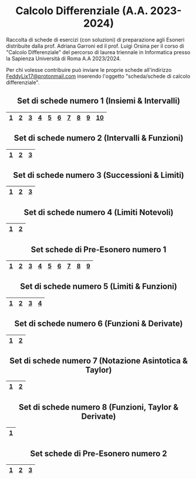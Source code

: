 <h1 align="center"> Calcolo Differenziale (A.A. 2023-2024) </h1>

Raccolta di schede di esercizi (con soluzioni) di preparazione agli Esoneri distribuite dalla prof. Adriana Garroni ed il prof. Luigi Orsina per il corso di "Calcolo Differenziale" del percorso di laurea triennale in Informatica presso la Sapienza Università di Roma A.A 2023/2024.

Per chi volesse contribuire può inviare le proprie schede all'indirizzo [FeddyLix17@protonmail.com](mailto:FeddyLix17@protonmail.com) inserendo l'oggetto "scheda/schede di calcolo differenziale".

<div align="center">

<h2> Set di schede numero 1 (Insiemi & Intervalli) </h2>

| [1](./Set%20di%20schede%20numero%201/00003.pdf) | [2](./Set%20di%20schede%20numero%201/00038.pdf) | [3](./Set%20di%20schede%20numero%201/00046.pdf) | [4](./Set%20di%20schede%20numero%201/00064.pdf) | [5](./Set%20di%20schede%20numero%201/00106.pdf) | [6](./Set%20di%20schede%20numero%201/00109.pdf) | [7](./Set%20di%20schede%20numero%201/00149.pdf) |  [8](./Set%20di%20schede%20numero%201/00197.pdf) | [9](./Set%20di%20schede%20numero%201/00234.pdf) | [10](./Set%20di%20schede%20numero%201/00280.pdf) |
| :---: | :---: | :---: | :---: | :---: | :---: | :---: | :---: | :---: | :---: |

<h2> Set di schede numero 2 (Intervalli & Funzioni) </h2>

| [1](./Set%20di%20schede%20numero%202/00005.pdf) | [2](./Set%20di%20schede%20numero%202/00128.pdf) | [3](./Set%20di%20schede%20numero%202/00280.pdf) |
| :---: | :---: | :---: |

<h2> Set di schede numero 3 (Successioni & Limiti) </h2>

| [1](/Set%20di%20schede%20numero%203/00005.pdf) | [2](./Set%20di%20schede%20numero%203/00131.pdf) | [3](./Set%20di%20schede%20numero%203/00290.pdf) |
| :---: | :---: | :---: |

<h2> Set di schede numero 4 (Limiti Notevoli) </h2>

| [1](./Set%20di%20schede%20numero%204/00133.pdf) | [2](./Set%20di%20schede%20numero%204/00298.pdf) |
| :---: | :---: |

<h2> Set schede di Pre-Esonero numero 1 </h2>

| [1](./Set%20schede%20di%20Pre-Esonero%20numero%201/00034.pdf) | [2](./Set%20schede%20di%20Pre-Esonero%20numero%201/00052.pdf) | [3](./Set%20schede%20di%20Pre-Esonero%20numero%201/00098.pdf) | [4](./Set%20schede%20di%20Pre-Esonero%20numero%201/00123.pdf) | [5](./Set%20schede%20di%20Pre-Esonero%20numero%201/00138.pdf) | [6](./Set%20schede%20di%20Pre-Esonero%20numero%201/00146.pdf) | [7](./Set%20schede%20di%20Pre-Esonero%20numero%201/00182.pdf) | [8](./Set%20schede%20di%20Pre-Esonero%20numero%201/00225.pdf) | [9](./Set%20schede%20di%20Pre-Esonero%20numero%201/00234.pdf) |
| :---: | :---: | :---: | :---: | :---: | :---: | :---: | :---: | :---: |

<h2> Set di schede numero 5 (Limiti & Funzioni) </h2>

| [1](./Set%20di%20schede%20numero%205/00009.pdf) | [2](./Set%20di%20schede%20numero%205/00016.pdf) | [3](./Set%20di%20schede%20numero%205/00017.pdf) | [4](./Set%20di%20schede%20numero%205/00138.pdf) |
| :---: | :---: | :---: | :---: |

<h2> Set di schede numero 6 (Funzioni & Derivate) </h2>

| [1](./Set%20di%20schede%20numero%206/00009.pdf) | [2](./Set%20di%20schede%20numero%206/00140.pdf) |
| :---: | :---: |

<h2> Set di schede numero 7 (Notazione Asintotica & Taylor) </h2>

| [1](./Set%20di%20schede%20numero%207/00009.pdf) | [2](./Set%20di%20schede%20numero%207/00017.pdf) |
| :---: | :---: |

<h2> Set di schede numero 8 (Funzioni, Taylor & Derivate) </h2>

| [1](./Set%20di%20schede%20numero%208/00009.pdf) |
| :---: |

<h2> Set schede di Pre-Esonero numero 2 </h2>

| [1](./Set%20schede%20di%20Pre-Esonero%20numero%202/00094.pdf) | [2](./Set%20schede%20di%20Pre-Esonero%20numero%202/00168.pdf) | [3](./Set%20schede%20di%20Pre-Esonero%20numero%202/00174.pdf) |
| :---: | :---: | :---: |

</div>
